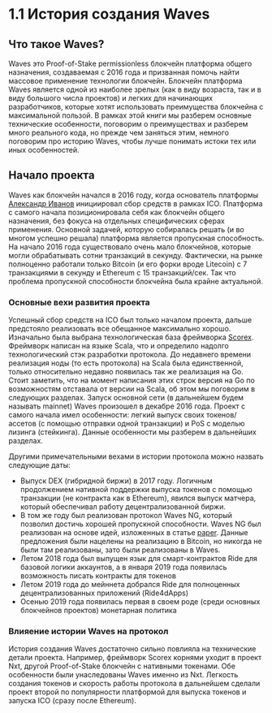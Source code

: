 # 1.1 История создания Waves

## Что такое Waves?

Waves это Proof-of-Stake permissionless блокчейн платформа общего назначения, создаваемая с 2016 года и призванная помочь найти массовое применение технологии блокчейн. Блокчейн платформа Waves является одной из наиболее зрелых (как в виду возраста, так и в виду большого числа проектов) и легких для начинающих разработчиков, которые хотят использовать преимущества блокчейна с максимальной пользой. В рамках этой книги мы разберем основные технические особенности, поговорим о преимуществах и разберем много реального кода, но прежде чем заняться этим, немного поговорим про историю Waves, чтобы лучше понимать истоки тех или иных особенностей.

## Начало проекта

Waves как блокчейн начался в 2016 году, когда основатель платформы [Александр Иванов](https://twitte.com/sasha35625) инициировал сбор средств в рамках ICO. Платформа с самого начала позиционировала себя как блокчейн общего назначения, без фокуса на отдельных специфических сферах применения. Основной задачей, которую собиралась решать (и во многом успешно решала) платформа является пропускная способность. На начало 2016 года существовало очень мало блокчейнов, которые могли обрабатывать сотни транзакций в секунду. Фактически, на рынке полноценно работали только Bitcoin (и его форки вроде Litecoin) с 7 транзакциями в секунду и Ethereum с 15 транзакций/сек. Так что проблема пропускной способности блокчейна была крайне актуальной.

### Основные вехи развития проекта

Успешный сбор средств на ICO был только началом проекта, дальше предстояло реализовать все обещанное максимально хорошо. Изначально была выбрана технологическая база фреймворка [Scorex](https://github.com/ScorexFoundation/Scorex). Фреймворк написан на языке Scala, что и определило надолго технологический стэк разработки протокола. До недавнего времени реализация ноды (то есть протокола) на Scala была единственной, только относительно недавно появилась так же реализация на Go. Cтоит заметить, что на момент написания этих строк версия на Go по возможностям отставала от версии на Scala, об этом мы поговорим в следующих разделах. Запуск основной сети (в дальнейшем будем называть mainnet) Waves произошел в декабре 2016 года. Проект с самого начала имел особенности: легкий выпуск своих токенов/ассетов (с помощью отправки одной транзакции) и PoS c моделью лизинга (стейкинга). Данные особенности мы разберем в дальнейших разделах.

Другими примечательными вехами в истории протокола можно назвать следующие даты:

<!-- //TODO: Добавить ссылку на Bitcoin NG -->

- Выпуск DEX (гибридной биржи) в 2017 году. Логичным продолжением нативной поддержки выпуска токенов с помощью транзакции (не контракта как в Ethereum), явился выпуск матчера, который обеспечивал работу децентрализованной биржи.
- В том же году был реализован протокол Waves NG, который позволил достичь хорошей пропускной способности. Waves NG был реализован на основе идей, изложенных в статье [paper](). Данные предложения были нацелены на реализацию в Bitcoin, но никогда не были там реализованы, зато были реализованы в Waves.
- Летом 2018 года был выпущен язык для смарт-контрактов Ride для базовой логики аккаунтов, а в января 2019 года появилась возможность писать контракты для токенов
- Летом 2019 года до мейннета добрался Ride для полноценных децентрализованных приложений (Ride4dApps)
- Осенью 2019 года появилась первая в своем роде (среди основных блокчейнов проектов) монетарная политика

### Влияение истории Waves на протокол

История создания Waves достаточно сильно повлияла на технические детали проекта. Например, фреймворк Scorex корнями уходит в проект Nxt, другой Proof-of-Stake блокчейн с нативными токенами. Обе особенности были унаследованы Waves именно из Nxt. Легкость создания токенов и скорость работы протокола в дальнейшем сделали проект второй по популярности платформой для выпуска токенов и запуска ICO (сразу после Ethereum).

